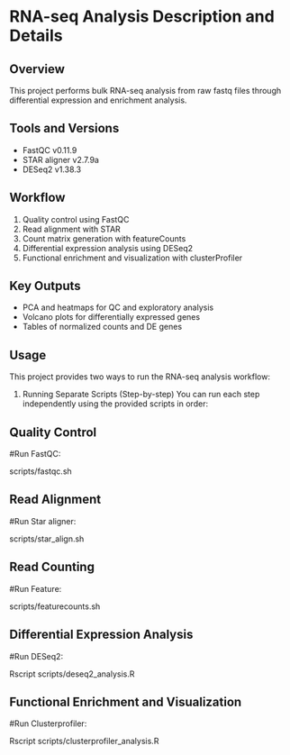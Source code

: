 # RNA-seq Analysis Description and Details
## Overview
This project performs bulk RNA-seq analysis from raw fastq files through differential expression and enrichment analysis.

## Tools and Versions
- FastQC v0.11.9
- STAR aligner v2.7.9a
- DESeq2 v1.38.3

## Workflow
1. Quality control using FastQC
2. Read alignment with STAR
3. Count matrix generation with featureCounts
4. Differential expression analysis using DESeq2
5. Functional enrichment and visualization with clusterProfiler

## Key Outputs
- PCA and heatmaps for QC and exploratory analysis
- Volcano plots for differentially expressed genes
- Tables of normalized counts and DE genes

## Usage
This project provides two ways to run the RNA-seq analysis workflow:

1. Running Separate Scripts (Step-by-step)
You can run each step independently using the provided scripts in order:

## Quality Control
#Run FastQC:

scripts/fastqc.sh

## Read Alignment
#Run Star aligner:

scripts/star_align.sh

## Read Counting
#Run Feature:

scripts/featurecounts.sh

## Differential Expression Analysis
#Run DESeq2:

Rscript scripts/deseq2_analysis.R

## Functional Enrichment and Visualization
#Run Clusterprofiler:

Rscript scripts/clusterprofiler_analysis.R
